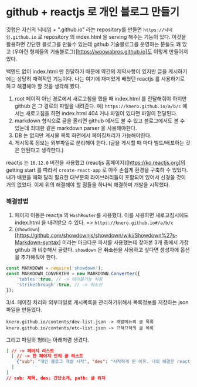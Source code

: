 # github + reactjs 로 개인 블로그 만들기

깃헙은 자신의 닉네임 + ".github.io" 라는 repository를 만들면 `https://닉네임.github.io` 로 repository 의 index.html 을 serving 해주는 기능이 있다. 이것을 활용하면 간단한 블로그를 만들수 있는데 github 기술블로그를 운영하는 분들도 꽤 있고 (우아한 형제들의 기술블로그)[https://woowabros.github.io]도 이렇게 만들어져 있다.

백엔드 없이 index.html 만 전달하기 때문에 약간의 제약사항이 있지만 글을 게시하기에는 상당히 매력적인 기능이다. 나는 여기에 재미있게 배웠던 reactjs 를 사용하기로 하고 해결해야 할 것을 생각해 봤다.

1. root 페이직 아닌 경로에서 새로고침을 했을 때 index.html 를 전달해줘야 하지만 github 은 그 경로의 파일을 내려준다. 예) `https://knero.github.io/a/b/c` 에서는 새로고침을 하면 index.html 404 거나 파일이 있다면 파일이 전달된다.
2. markdown 형식으로 글을 올리면 github 에서도 볼 수 있고 블로그에서도 볼 수 있는데 최대한 같은 markdown parser 을 사용해야한다.
3. DB 는 없지만 게시물 목록 화면에서 페이징처리가 가능해야한다.
4. 게시목록 정보는 외부파일로 분리해야 한다. (글을 게시할 때 마다 빌드/배포하는 것은 안된다고 생각한다.)

reactjs 는 `16.12.0` 버전을 사용했고 (reactjs 홈페이지)[https://ko.reactjs.org]의 getting start 를 따라서 `create-react-app` 로 아주 손쉽게 환경을 구축하 수 있었다. 내가 배웠을 때와 달리 필요한 대부분의 라이브러리들이 포함되어 있어서 신경쓸 것이 거의 없었다. 이제 위의 해결해야 할 점들을 하나씩 해결하며 개발을 시작했다.

### 해결방법
1. 페이지 이동은 reactjs 의 `HashRouter`를 사용했다. 이를 사용하면 새로고침시에도 index.html 을 내려받으 수 있다.
 => `https://knero.github.io#/a/b/c`
2. (`showdown`)[https://github.com/showdownjs/showdown/wiki/Showdown%27s-Markdown-syntax] 이라는 마크다운 파서를 사용했는데 찾아본 3개 중에서 가장 github 과 비슷해서 골랐다. `showdown` 은 ~~취소선~~을 사용하고 싶다면 생성자에 옵션을 추가해줘야 한다.
```javascript
const MARKDOWN = require('showdown');
const MARKDOWN_CONVERTER = new MARKDOWN.Converter({
    'tables':true, // -> 테이블기능 사용
    'strikethrough':true, // -> 취소선
});
```

3/4. 페이징 처리와 외부파일로 게시목록을 관리하기위해서 목록정보를 저장하는 json 파일을 만들었다.
```
knero.github.io/contents/dev-list.json -> 개발메뉴의 글 목록
knero.github.io/contents/etc-list.json -> 끄적끄적의 글 목록
```
그리고 파일의 형태는 아래처럼 생겼다.
```json
[ // -> 페이지 리스트
  [ // -> 한 페이지 안의 글 리스트
    {"sub": "개인 블로그 개발 시작", "des": "시작하게 된 이유. 나의 해결은 reactjs + github","path": "/contents/etc/200301/blog-init.md"}
  ]
] 
// sub: 제목, des: 간단소개, path: 글 위치
```

